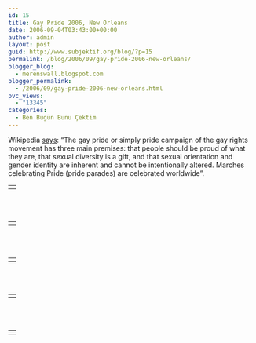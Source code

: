 ```yaml
---
id: 15
title: Gay Pride 2006, New Orleans
date: 2006-09-04T03:43:00+00:00
author: admin
layout: post
guid: http://www.subjektif.org/blog/?p=15
permalink: /blog/2006/09/gay-pride-2006-new-orleans/
blogger_blog:
  - merenswall.blogspot.com
blogger_permalink:
  - /2006/09/gay-pride-2006-new-orleans.html
pvc_views:
  - "13345"
categories:
  - Ben Bugün Bunu Çektim
---
```

<p style="text-align: left;">
  Wikipedia <a href="http://en.wikipedia.org/wiki/Gay_Pride">says</a>: &#8220;The gay pride or simply pride campaign of the gay rights movement has three main premises: that people should be proud of what they are, that sexual diversity is a gift, and that sexual orientation and gender identity are inherent and cannot be intentionally altered. Marches celebrating Pride (pride parades) are celebrated worldwide&#8221;.
</p>

<table border="0" width="100%">
  <tr>
    <td align="center">
      <img src="{{ site.baseurl }}/images/gay-pride-2006-new-orleans-01-gay-pride-01.jpg" alt="" />
    </td>
  </tr>
</table>

<br class="blank" /><br class="blank" />

<table border="0" width="100%">
  <tr>
    <td align="center">
      <img src="{{ site.baseurl }}/images/gay-pride-2006-new-orleans-02-gay-pride-02.jpg" alt="" />
    </td>
  </tr>
</table>

<br class="blank" /><br class="blank" />

<table border="0" width="100%">
  <tr>
    <td align="center">
      <img src="{{ site.baseurl }}/images/gay-pride-2006-new-orleans-03-gay-pride-03.jpg" alt="" />
    </td>
  </tr>
</table>

<br class="blank" /><br class="blank" />

<table border="0" width="100%">
  <tr>
    <td align="center">
      <img src="{{ site.baseurl }}/images/gay-pride-2006-new-orleans-04-gay-pride-04.jpg" alt="" />
    </td>
  </tr>
</table>

<br class="blank" /><br class="blank" />

<table border="0" width="100%">
  <tr>
    <td align="center">
      <img src="{{ site.baseurl }}/images/gay-pride-2006-new-orleans-05-gay-pride-05.jpg" alt="" />
    </td>
  </tr>
</table>
